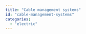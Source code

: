 ```yaml
---
title: "Cable management systems"
id: "cable-management-systems"
categories:
  - "electric"
---
```

